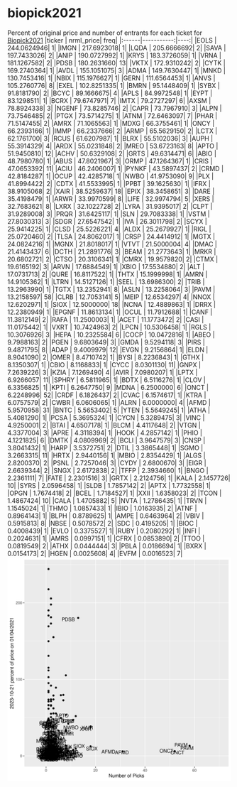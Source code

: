 # biopick2021
Percent of original price and number of entrants for each ticket for [Biopick2021](https://twitter.com/hashtag/Biopick2021)
|ticker |  nrml_price| freq|
|:------|-----------:|----:|
|EOLS   | 244.0624946|    1|
|IMGN   | 217.6923018|    1|
|LQDA   | 205.6666692|    2|
|SAVA   | 197.7433026|    2|
|ANIP   | 190.0727992|    1|
|KRYS   | 183.3726059|    1|
|VRNA   | 181.1267582|    2|
|PDSB   | 180.2631660|   13|
|VKTX   | 172.9310242|    2|
|CYTK   | 169.2740364|    1|
|AVDL   | 155.1051075|    3|
|ADMA   | 149.7630447|    1|
|MNKD   | 130.7453416|    1|
|NBIX   | 115.1976627|    1|
|GERN   | 111.6564453|    1|
|ANVS   | 105.2760776|    8|
|EXEL   | 102.8251335|    1|
|BMRN   |  95.1448409|    1|
|SYBX   |  91.8181790|    2|
|BCYC   |  89.1666675|    4|
|APLS   |  84.9972548|    1|
|EYPT   |  83.1298511|    1|
|BCRX   |  79.6747971|    7|
|IMTX   |  79.2727297|    6|
|AXSM   |  78.8924338|    3|
|NGENF  |  73.8285746|    2|
|CAPR   |  73.7967910|    3|
|ALPN   |  73.7546485|    2|
|PTGX   |  73.5714275|    1|
|ATNM   |  72.6463097|    7|
|PHAR   |  71.5147455|    2|
|AMRX   |  71.1065563|    1|
|MDXG   |  66.3755461|    1|
|ONCY   |  66.2393166|    1|
|IMMP   |  66.2337666|    2|
|ARMP   |  65.5629150|    2|
|LCTX   |  62.1761700|    3|
|RCUS   |  61.6207987|    1|
|BLRX   |  55.5102036|    3|
|AUPH   |  55.3914329|    4|
|ARDX   |  55.0231848|    2|
|MREO   |  53.6723163|    8|
|APTO   |  51.9450810|   12|
|ACHV   |  50.6329108|    2|
|GRTS   |  49.6314471|    6|
|ABIO   |  48.7980780|    1|
|ABUS   |  47.8021967|    3|
|ORMP   |  47.1264367|    1|
|CRIS   |  47.0653392|   11|
|ACIU   |  46.2406007|    1|
|PYNKF  |  43.5897437|    2|
|CRMD   |  42.8184287|    1|
|OCUP   |  42.4285718|    1|
|NWBO   |  41.9753090|    9|
|PLX    |  41.8994422|    2|
|CDTX   |  41.5533995|    1|
|PPBT   |  39.1625630|    1|
|IFRX   |  38.9105068|    2|
|XAIR   |  38.5259637|   18|
|EPIX   |  38.3458651|    3|
|DARE   |  35.4198479|    1|
|ARWR   |  33.9970599|    8|
|LIFE   |  32.9974794|    5|
|XERS   |  32.7683621|    8|
|LXRX   |  32.1022728|    2|
|LYRA   |  31.9395017|    2|
|CLPT   |  31.9289008|    3|
|PRQR   |  31.6425117|    1|
|SLN    |  29.7083338|    1|
|VSTM   |  27.8030313|    3|
|SDGR   |  27.6547542|    1|
|IVA    |  26.3011798|    2|
|SCYX   |  25.9414225|    1|
|CLSD   |  25.5226221|    4|
|ALDX   |  25.2679927|    1|
|RIGL   |  25.0720460|    2|
|TLSA   |  24.8062017|    1|
|CRSP   |  24.4414912|    1|
|MGTX   |  24.0824216|    1|
|MGNX   |  21.8018017|    1|
|VTVT   |  21.5000004|    4|
|DMAC   |  21.4143437|    6|
|DCTH   |  21.2891776|    3|
|BEAM   |  21.2773643|    1|
|MRKR   |  20.6802721|    2|
|CTSO   |  20.3106341|    1|
|CMRX   |  19.9579820|    2|
|CTMX   |  19.6165192|    3|
|ARVN   |  17.6884549|    1|
|XBIO   |  17.5534880|    2|
|ALT    |  17.0731713|    2|
|QURE   |  16.8117522|    1|
|THTX   |  15.1999998|    1|
|AMRN   |  14.9105362|    1|
|LTRN   |  14.5127126|    1|
|SEEL   |  13.6986300|    2|
|TRIB   |  13.2963990|    1|
|TGTX   |  13.2352941|    8|
|ASLN   |  13.2258064|    3|
|PAVM   |  13.2158597|   58|
|CLRB   |  12.7053141|    5|
|MEIP   |  12.6534297|    4|
|NNOX   |  12.6202971|    1|
|SIOX   |  12.5000000|   18|
|NCNA   |  12.4889863|    1|
|DRRX   |  12.2380949|    1|
|EPGNF  |  11.8613134|    1|
|OCUL   |  11.7912688|    1|
|CANF   |  11.3812149|    2|
|RAFA   |  11.2500003|    1|
|ACET   |  11.1773472|    2|
|CASI   |  11.0175442|    1|
|VXRT   |  10.7424963|    2|
|LPCN   |  10.5306458|    1|
|RGLS   |  10.3076926|    3|
|HEPA   |  10.2325584|    6|
|COCP   |  10.0472816|    1|
|ABEO   |   9.7988163|    2|
|PGEN   |   9.6803649|    3|
|GMDA   |   9.5294118|    3|
|PIRS   |   9.4871795|    8|
|ADAP   |   9.4009979|   12|
|EVGN   |   9.2156864|    1|
|ELDN   |   8.9041090|    2|
|OMER   |   8.4710742|    1|
|BYSI   |   8.2236843|    1|
|GTHX   |   8.1350307|    1|
|CBIO   |   8.1168833|    1|
|CYCC   |   8.0301130|   11|
|GNPX   |   7.2639226|    3|
|KZIA   |   7.1269490|    4|
|AVIR   |   7.0980207|    1|
|LPTX   |   6.9266057|   11|
|SPHRY  |   6.5811965|    1|
|BDTX   |   6.5116276|    1|
|CLOV   |   6.3356825|    1|
|KPTI   |   6.2647750|    9|
|MDNA   |   6.2500000|    6|
|ONCT   |   6.2248996|   52|
|CRDF   |   6.1826437|    2|
|CVAC   |   6.1574617|    1|
|KTRA   |   6.0757579|    2|
|CWBR   |   6.0606065|    1|
|ALRN   |   6.0000000|    4|
|AFMD   |   5.9570958|   31|
|BNTC   |   5.5653402|    5|
|YTEN   |   5.5649245|    1|
|ATHA   |   5.4081290|    1|
|PCSA   |   5.3695324|    1|
|CYCN   |   5.3289475|    3|
|VINC   |   4.9250001|    2|
|BTAI   |   4.6507178|    1|
|BLCM   |   4.4117648|    2|
|VTGN   |   4.3377004|    3|
|APRE   |   4.3118394|    1|
|HOOK   |   4.2857142|    1|
|PHIO   |   4.1221825|    6|
|DMTK   |   4.0809969|    2|
|BCLI   |   3.9647579|    3|
|CNSP   |   3.8041432|    1|
|HARP   |   3.5372751|    2|
|DTIL   |   3.3865448|    1|
|SGMO   |   3.2663315|   11|
|HRTX   |   2.9440156|    1|
|MBIO   |   2.8354429|    1|
|ALGS   |   2.8200370|    2|
|PSNL   |   2.7257046|    3|
|CYDY   |   2.6800670|    3|
|EIGR   |   2.6639344|    2|
|SNGX   |   2.6172838|    2|
|TFFP   |   2.3934660|    1|
|BNGO   |   2.2361111|    7|
|FATE   |   2.2301516|    3|
|GRTX   |   2.2124756|    1|
|KALA   |   2.1457726|   10|
|SYRS   |   2.0596458|    1|
|SLDB   |   1.7857142|    2|
|APTX   |   1.7732558|    1|
|OPGN   |   1.7674418|    2|
|BCEL   |   1.7184527|    1|
|XXII   |   1.6358023|    2|
|TCON   |   1.4867424|   10|
|CALA   |   1.4705882|    5|
|NVTA   |   1.2786435|    1|
|TRVN   |   1.1545024|    1|
|THMO   |   1.0857433|    1|
|IBIO   |   1.0163935|    2|
|ATNF   |   0.8964143|    1|
|BLPH   |   0.8789625|    1|
|AMPE   |   0.6463964|    2|
|VBIV   |   0.5915813|    8|
|NBSE   |   0.5078572|    2|
|SDC    |   0.4195205|    1|
|BIOC   |   0.4008439|    1|
|EVLO   |   0.3375527|    1|
|RUBY   |   0.2080292|    1|
|INFI   |   0.2024631|    1|
|AMRS   |   0.0997151|    1|
|CFRX   |   0.0853890|    2|
|TTOO   |   0.0819549|    2|
|ATHX   |   0.0444444|    3|
|PBLA   |   0.0186694|    1|
|BXRX   |   0.0154173|    2|
|HGEN   |   0.0025608|    4|
|EVFM   |   0.0016523|    7|
![retvspicks](biopicks.png?raw=true)
